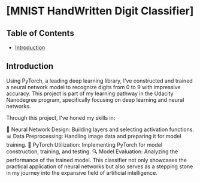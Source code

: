 # [MNIST HandWritten Digit Classifier]

## Table of Contents
- [Introduction](#introduction)

## Introduction
Using PyTorch, a leading deep learning library, I've constructed and trained a neural network model to recognize digits from 0 to 9 with impressive accuracy. This project is part of my learning pathway in the Udacity Nanodegree program, specifically focusing on deep learning and neural networks.

Through this project, I've honed my skills in:

🧠 Neural Network Design: Building layers and selecting activation functions.
📊 Data Preprocessing: Handling image data and preparing it for model training.
🤖 PyTorch Utilization: Implementing PyTorch for model construction, training, and testing.
🔍 Model Evaluation: Analyzing the performance of the trained model.
This classifier not only showcases the practical application of neural networks but also serves as a stepping stone in my journey into the expansive field of artificial intelligence. 
